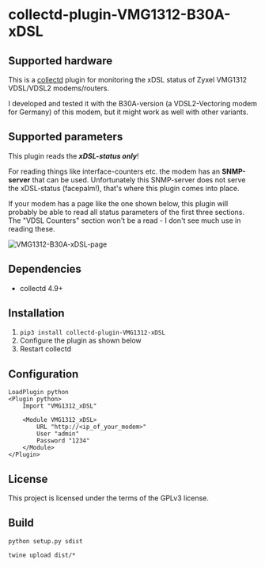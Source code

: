 # collectd-plugin-VMG1312-B30A-xDSL

## Supported hardware
This is a [collectd](https://collectd.org/) plugin for monitoring the
xDSL status of Zyxel VMG1312 VDSL/VDSL2 modems/routers.

I developed and tested it with the B30A-version (a VDSL2-Vectoring modem
for Germany) of this modem, but it might work as well with other
variants.


## Supported parameters
This plugin reads the ***xDSL-status only***!

For reading things like interface-counters etc. the modem has an
**SNMP-server** that can be used. Unfortunately this SNMP-server does
not serve the xDSL-status (facepalm!), that's where this plugin comes
into place.

If your modem has a page like the one shown below, this plugin will
probably be able to read all status parameters of the first three
sections. The "VDSL Counters" section won't be a read - I don't see much
use in reading these.

![VMG1312-B30A-xDSL-page](https://media.githubusercontent.com/media/kettenbach-it/collectd-plugin-VMG1312-B30A-xDSL/master/VMG1312-B30A-xDSL-page.png)

## Dependencies
- collectd 4.9+

## Installation
1. `pip3 install collectd-plugin-VMG1312-xDSL`
2. Configure the plugin as shown below
3. Restart collectd

## Configuration
```
LoadPlugin python 
<Plugin python>
    Import "VMG1312_xDSL"

    <Module VMG1312_xDSL>
        URL "http://<ip_of_your_modem>"
        User "admin"
        Password "1234"
    </Module>
</Plugin>
````


## License
This project is licensed under the terms of the GPLv3 license.

## Build
`python setup.py sdist`

`twine upload dist/*`



